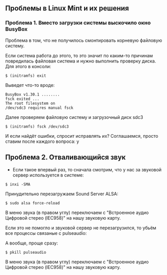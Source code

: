 ## Проблемы в Linux Mint и их решения

### Проблема 1. Вместо загрузки системы выскочило окно BusyBox

Проблема в том, что не получилось смонтировать корневую файловую систему.

Если система работа до этого, то это значит по каким-то причинам повредилась файловая система и нужно выполнить проверку диска.
Для этого в консоли:
```
$ (initramfs) exit
```

Выведет что-то вроде:

```
BusyBox v1.30.1 ........
fsck exited ...
The root filesystem on
/dev/sdс3 requires manual fsck
```

Далее проверяем файловую систему и загрузочный диск sdc3

```
$ (initramfs) fsck /dev/sdc3
```

И если найдёт ошибки, спросит исправлять их? Соглашаемся, просто ставим после каждого вопроса: y

## Проблема 2. Отваливающийся звук

- Если такое впервый раз, то сначала смотрим, что у нас за звуковой сервер используется в системе:
```
$ inxi -SMA
```

Принудительно перезагружаем Sound Server ALSA:
```
$ sudo alsa force-reload
```

В меню звука (в правом углу) переключаем с "Встроенное аудио Цифровой стерео (IEC958)" на нашу звуковую карту.

Если это не помогло и звуковой сервер не перезагрузился, то убьём все процессы связаные с pulseaudio:

А вообще, проще сразу:

```
$ pkill pulseaudio
```

В меню звука (в правом углу) переключаем с "Встроенное аудио Цифровой стерео (IEC958)" на нашу звуковую карту.
